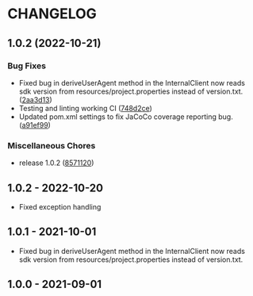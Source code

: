 # CHANGELOG

## 1.0.2 (2022-10-21)


### Bug Fixes

* Fixed bug in deriveUserAgent method in the InternalClient now reads sdk version from resources/project.properties instead of version.txt. ([2aa3d13](https://github.com/ShipEngine/shipengine-java/commit/2aa3d133756cfb311beb10bec3474dfad91bffef))
* Testing and linting working CI ([748d2ce](https://github.com/ShipEngine/shipengine-java/commit/748d2ceced376e0d66f895f5251ba166e70d9c5f))
* Updated pom.xml settings to fix JaCoCo coverage reporting bug. ([a91ef99](https://github.com/ShipEngine/shipengine-java/commit/a91ef99f29adf74e99478cc248291731be38ddff))


### Miscellaneous Chores

* release 1.0.2 ([8571120](https://github.com/ShipEngine/shipengine-java/commit/8571120e5cfb45f7acc52b34a674393afd084df2))

## 1.0.2 - 2022-10-20

* Fixed exception handling

## 1.0.1 - 2021-10-01

* Fixed bug in deriveUserAgent method in the InternalClient now reads sdk version from resources/project.properties instead of version.txt.

## 1.0.0 - 2021-09-01

